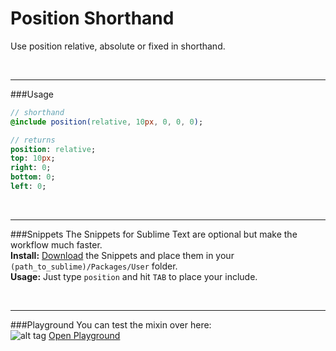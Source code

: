 # Position Shorthand
Use position relative, absolute or fixed in shorthand.<br>


<br><hr>
###Usage

```sass
// shorthand
@include position(relative, 10px, 0, 0, 0);

// returns
position: relative;
top: 10px;
right: 0;
bottom: 0;
left: 0;
```

<br><hr>
###Snippets
The Snippets for Sublime Text are optional but make the workflow much faster. <br>
**Install:** [Download](https://dl.dropboxusercontent.com/u/7534528/HFC/Relay/snippets.zip) the Snippets and place them in your `(path_to_sublime)/Packages/User` folder.<br>
**Usage:** Just type `position` and hit `TAB` to place your include.

<br><hr>
###Playground
You can test the mixin over here:<br>
![alt tag](https://dl.dropboxusercontent.com/u/7534528/HFC/Relay/code-playground.svg)
[Open Playground](http://codepen.io/NilsDannemann/pen/XXajGM?editors=110)
